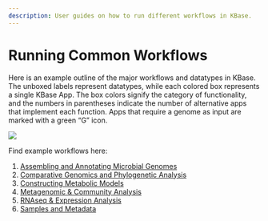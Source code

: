 ```yaml
---
description: User guides on how to run different workflows in KBase.
---
```


# Running Common Workflows

Here is an example outline of the major workflows and datatypes in KBase. The unboxed labels represent datatypes, while each colored box represents a single KBase App. The box colors signify the category of functionality, and the numbers in parentheses indicate the number of alternative apps that implement each function. Apps that require a genome as input are marked with a green “G” icon.

![](../.gitbook/assets/kbase-workflows-vivek\_rk\_nh\_2017-10-03\_v1.jpg)

Find example workflows here:

1. [Assembling and Annotating Microbial Genomes](assembly-annotation/)
2. [Comparative Genomics and Phylogenetic Analysis](comparative-genomics/)
3. [Constructing Metabolic Models](metabolic-models/)
4. [Metagenomic & Community Analysis](metagenomic-analysis/)
5. [RNAseq & Expression Analysis](rnaseq/)
6. [Samples and Metadata](../data/samples/)
